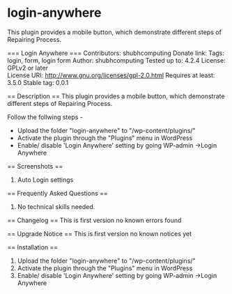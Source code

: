 # login-anywhere
This plugin provides a mobile button, which demonstrate different steps of Repairing Process.

=== Login Anywhere ===
Contributors: shubhcomputing
Donate link:
Tags: login, form, login form
Author: shubhcomputing
Tested up to: 4.2.4
License:           GPLv2 or later  
License URI:       http://www.gnu.org/licenses/gpl-2.0.html
Requires at least: 3.5.0
Stable tag: 0.0.1

== Description ==
This plugin provides a mobile button, which demonstrate different steps of Repairing Process. 
 
Follow the follwing steps -

* Upload the folder "login-anywhere" to "/wp-content/plugins/"
* Activate the plugin through the "Plugins" menu in WordPress
* Enable/ disable 'Login Anywhere' setting by going WP-admin ->Login Anywhere 


== Screenshots ==

1. Auto Login settings 


== Frequently Asked Questions ==
1. No technical skills needed.

== Changelog ==
This is first version no known errors found

== Upgrade Notice == 
This is first version no known notices yet

== Installation ==
1. Upload the folder "login-anywhere" to "/wp-content/plugins/"
2. Activate the plugin through the "Plugins" menu in WordPress
3. Enable/ disable 'Login Anywhere' setting by going WP-admin ->Login Anywhere
